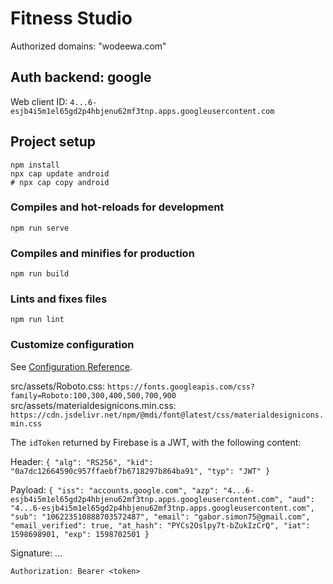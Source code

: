 # Fitness Studio


Authorized domains: "wodeewa.com"

## Auth backend: google

Web client ID: `4...6-esjb4i5m1el65gd2p4hbjenu62mf3tnp.apps.googleusercontent.com`


## Project setup
```
npm install
npx cap update android
# npx cap copy android
```

### Compiles and hot-reloads for development
```
npm run serve
```

### Compiles and minifies for production
```
npm run build
```

### Lints and fixes files
```
npm run lint
```

### Customize configuration
See [Configuration Reference](https://cli.vuejs.org/config/).


src/assets/Roboto.css: `https://fonts.googleapis.com/css?family=Roboto:100,300,400,500,700,900`
src/assets/materialdesignicons.min.css: `https://cdn.jsdelivr.net/npm/@mdi/font@latest/css/materialdesignicons.min.css`

The `idToken` returned by Firebase is a JWT, with the following content:

Header:
`{
  "alg": "RS256",
  "kid": "0a7dc12664590c957ffaebf7b6718297b864ba91",
  "typ": "JWT"
}`

Payload:
`{
  "iss": "accounts.google.com",
  "azp": "4...6-esjb4i5m1el65gd2p4hbjenu62mf3tnp.apps.googleusercontent.com",
  "aud": "4...6-esjb4i5m1el65gd2p4hbjenu62mf3tnp.apps.googleusercontent.com",
  "sub": "106223510888703572487",
  "email": "gabor.simon75@gmail.com",
  "email_verified": true,
  "at_hash": "PYCs2Oslpy7t-bZukIzCrQ",
  "iat": 1598698901,
  "exp": 1598702501
}`

Signature: ...

`Authorization: Bearer <token>`
